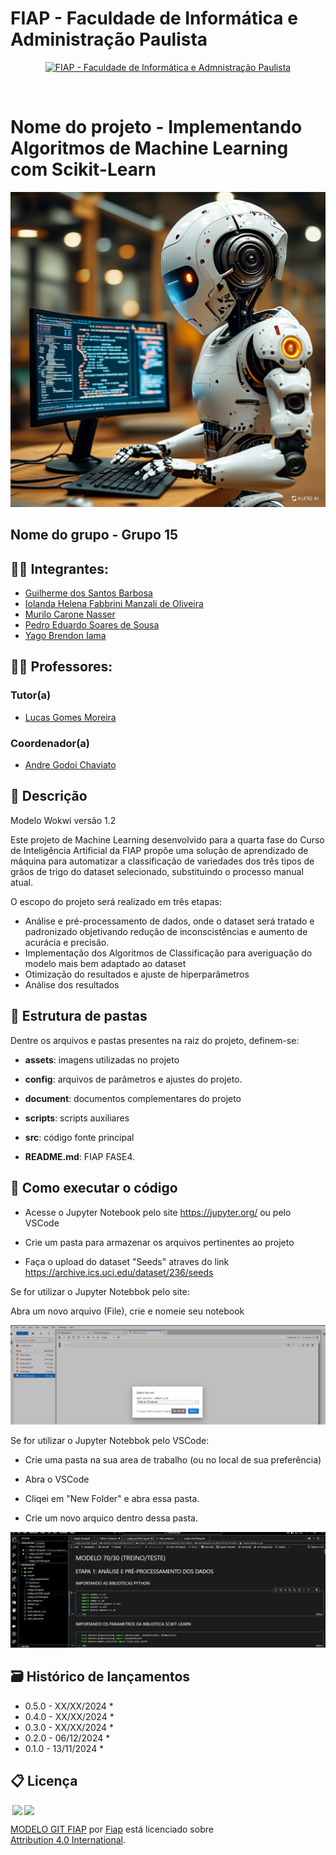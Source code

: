 # FIAP - Faculdade de Informática e Administração Paulista

<p align="center">
<a href= "https://www.fiap.com.br/"><img src="assets/logo-fiap.png" alt="FIAP - Faculdade de Informática e Admnistração Paulista" border="0" width=40% height=40%></a>
</p>

<br>

# Nome do projeto - Implementando Algoritmos de Machine Learning com Scikit-Learn

![Designer.jpeg](https://github.com/IolandaManzali/FASE-04-CTWP-Cap11/blob/main/assets/cap3_fase4.png)



## Nome do grupo - Grupo 15

## 👨‍🎓 Integrantes: 
- <a href="https://www.linkedin.com/in/guilherme-dos-santos-barbosa-58397b176">Guilherme dos Santos Barbosa</a>
- <a href="https://www.linkedin.com/in/iolanda-helena-fabbrini-manzali-de-oliveira-14ab8ab0">Iolanda Helena Fabbrini Manzali de Oliveira</a>
- <a href="https://www.linkedin.com/company/inova-fusca">Murilo Carone Nasser</a> 
- <a href="https://www.linkedin.com/in/pedro-eduardo-soares-de-sousa-439552309">Pedro Eduardo Soares de Sousa</a> 
- <a href="https://www.linkedin.com/company/inova-fusca">Yago Brendon Iama</a>

## 👩‍🏫 Professores:
### Tutor(a) 
- <a href="https://www.linkedin.com/in/lucas-gomes-moreira-15a8452a">Lucas Gomes Moreira</a>
### Coordenador(a)
- <a href="https://www.linkedin.com/company/inova-fusca">Andre Godoi Chaviato</a>

## 📜 Descrição
Modelo Wokwi versão 1.2

<p align="justify">
 
Este projeto de Machine Learning desenvolvido para a quarta fase do Curso de Inteligência Artificial da FIAP propõe uma solução de aprendizado de máquina para automatizar a classificação de variedades dos três tipos de grãos de trigo do dataset selecionado, substituindo o processo manual atual. 

O escopo do projeto será realizado em  três etapas:
 * Análise e pré-processamento de dados, onde o dataset será tratado e padronizado objetivando redução de inconscistências e aumento de acurácia e precisão.
 * Implementação dos Algoritmos de Classificação para averiguação do modelo mais bem adaptado ao dataset
 * Otimização do resultados e ajuste de hiperparâmetros
 * Análise dos resultados
 
</p>

## 📁 Estrutura de pastas

Dentre os arquivos e pastas presentes na raiz do projeto, definem-se:

-  <b>assets</b>: imagens utilizadas no projeto

- <b>config</b>: arquivos de parâmetros e ajustes do projeto.

- <b>document</b>: documentos complementares do projeto

- <b>scripts</b>: scripts auxiliares

- <b>src</b>: código fonte principal

- <b>README.md</b>: FIAP FASE4. 

## 🔧 Como executar o código

  * Acesse o Jupyter Notebook pelo site <https://jupyter.org/> ou pelo VSCode
  
  * Crie um pasta para armazenar os arquivos pertinentes ao projeto

  * Faça o upload do dataset "Seeds" atraves do link <https://archive.ics.uci.edu/dataset/236/seeds>

Se for utilizar o Jupyter Notebbok pelo site:

Abra um novo arquivo (File), crie e nomeie seu notebook

![nj](https://github.com/IolandaManzali/FASE-04-CTWP-Cap11/blob/main/assets/notebookj.png)

Se for utilizar o Jupyter Notebbok pelo VSCode:

 * Crie uma pasta na sua area de trabalho (ou no local de sua preferência)

 * Abra o VSCode

 * Cliqei em "New Folder" e abra essa pasta.

 * Crie um novo arquico dentro dessa pasta.

![vsc](https://github.com/IolandaManzali/FASE-04-CTWP-Cap11/blob/main/assets/vscode.png)
    








## 🗃 Histórico de lançamentos

* 0.5.0 - XX/XX/2024
    * 
* 0.4.0 - XX/XX/2024
    * 
* 0.3.0 - XX/XX/2024
    * 
* 0.2.0 - 06/12/2024
    * 
* 0.1.0 - 13/11/2024
    *
  
## 📋 Licença

<img style="height:22px!important;margin-left:3px;vertical-align:text-bottom;" src="https://mirrors.creativecommons.org/presskit/icons/cc.svg?ref=chooser-v1"><img style="height:22px!important;margin-left:3px;vertical-align:text-bottom;" src="https://mirrors.creativecommons.org/presskit/icons/by.svg?ref=chooser-v1"><p xmlns:cc="http://creativecommons.org/ns#" xmlns:dct="http://purl.org/dc/terms/"><a property="dct:title" rel="cc:attributionURL" href="https://github.com/agodoi/template">MODELO GIT FIAP</a> por <a rel="cc:attributionURL dct:creator" property="cc:attributionName" href="https://fiap.com.br">Fiap</a> está licenciado sobre <a href="http://creativecommons.org/licenses/by/4.0/?ref=chooser-v1" target="_blank" rel="license noopener noreferrer" style="display:inline-block;">Attribution 4.0 International</a>.</p>
